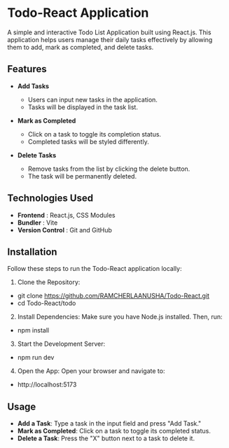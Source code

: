 # Todo-React Application
A simple and interactive Todo List Application built using React.js. 
This application helps users manage their daily tasks effectively by allowing them to add, mark as completed, and delete tasks.

## Features
- **Add Tasks**
  - Users can input new tasks in the application.
  - Tasks will be displayed in the task list.

- **Mark as Completed**
  - Click on a task to toggle its completion status.
  - Completed tasks will be styled differently.

- **Delete Tasks**
  - Remove tasks from the list by clicking the delete button.
  - The task will be permanently deleted.

## Technologies Used
- **Frontend** : React.js, CSS Modules
- **Bundler** : Vite
- **Version Control** : Git and GitHub
## Installation
Follow these steps to run the Todo-React application locally:

1. Clone the Repository:
  - git clone https://github.com/RAMCHERLAANUSHA/Todo-React.git
  - cd Todo-React/todo
2. Install Dependencies: Make sure you have Node.js installed. Then, run:
  - npm install
3. Start the Development Server:
  - npm run dev
4. Open the App: Open your browser and navigate to:
  - http://localhost:5173
## Usage
- **Add a Task**: Type a task in the input field and press "Add Task."
- **Mark as Completed**: Click on a task to toggle its completed status.
- **Delete a Task**: Press the "X" button next to a task to delete it.

